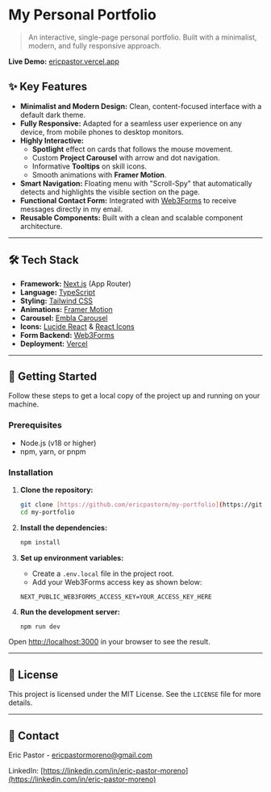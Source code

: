 # My Personal Portfolio

> An interactive, single-page personal portfolio. Built with a minimalist, modern, and fully responsive approach.

**Live Demo:** [ericpastor.vercel.app](https://ericpastor.vercel.app/)

## ✨ Key Features

-   **Minimalist and Modern Design:** Clean, content-focused interface with a default dark theme.
-   **Fully Responsive:** Adapted for a seamless user experience on any device, from mobile phones to desktop monitors.
-   **Highly Interactive:**
    -   **Spotlight** effect on cards that follows the mouse movement.
    -   Custom **Project Carousel** with arrow and dot navigation.
    -   Informative **Tooltips** on skill icons.
    -   Smooth animations with **Framer Motion**.
-   **Smart Navigation:** Floating menu with "Scroll-Spy" that automatically detects and highlights the visible section on the page.
-   **Functional Contact Form:** Integrated with [Web3Forms](https://web3forms.com/) to receive messages directly in my email.
-   **Reusable Components:** Built with a clean and scalable component architecture.

---

## 🛠️ Tech Stack

-   **Framework:** [Next.js](https://nextjs.org/) (App Router)
-   **Language:** [TypeScript](https://www.typescriptlang.org/)
-   **Styling:** [Tailwind CSS](https://tailwindcss.com/)
-   **Animations:** [Framer Motion](https://www.framer.com/motion/)
-   **Carousel:** [Embla Carousel](https://www.embla-carousel.com/)
-   **Icons:** [Lucide React](https://lucide.dev/) & [React Icons](https://react-icons.github.io/react-icons/)
-   **Form Backend:** [Web3Forms](https://web3forms.com/)
-   **Deployment:** [Vercel](https://vercel.com/)

---

## 🚀 Getting Started

Follow these steps to get a local copy of the project up and running on your machine.

### Prerequisites

-   Node.js (v18 or higher)
-   npm, yarn, or pnpm

### Installation

1.  **Clone the repository:**
    ```bash
    git clone [https://github.com/ericpastorm/my-portfolio](https://github.com/ericpastorm/my-portfolio)
    cd my-portfolio
    ```

2.  **Install the dependencies:**
    ```bash
    npm install
    ```

3.  **Set up environment variables:**
    -   Create a `.env.local` file in the project root.
    -   Add your Web3Forms access key as shown below:
    ```
    NEXT_PUBLIC_WEB3FORMS_ACCESS_KEY=YOUR_ACCESS_KEY_HERE
    ```

4.  **Run the development server:**
    ```bash
    npm run dev
    ```

Open [http://localhost:3000](http://localhost:3000) in your browser to see the result.

---

## 📜 License

This project is licensed under the MIT License. See the `LICENSE` file for more details.

---

## 💬 Contact

Eric Pastor - [ericpastormoreno@gmail.com](mailto:ericpastormoreno@gmail.com)

LinkedIn: [https://linkedin.com/in/eric-pastor-moreno](https://linkedin.com/in/eric-pastor-moreno)